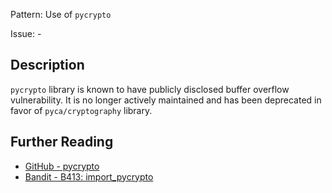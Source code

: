 Pattern: Use of `pycrypto`

Issue: -

## Description

`pycrypto` library is known to have publicly disclosed buffer overflow vulnerability. It is no longer actively maintained and has been deprecated in favor of `pyca/cryptography` library.

## Further Reading

* [GitHub - pycrypto](https://github.com/dlitz/pycrypto/issues/176)
* [Bandit - B413: import_pycrypto](https://bandit.readthedocs.io/en/latest/blacklists/blacklist_imports.html#b413-import-pycrypto)
